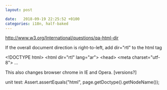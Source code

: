 ```yaml
---
layout: post

date:   2018-09-19 22:25:52 +0100
categories: i18n, half-baked
---
```

http://www.w3.org/International/questions/qa-html-dir

If the overall document direction is right-to-left, add dir=\"rtl\" to
the html tag

\<!DOCTYPE html\> \<html dir=\"rtl\" lang=\"ar\"\> \<head\> \<meta
charset=\"utf-8\"\> \...

This also changes browser chrome in IE and Opera. \[versions?\]

unit test: Assert.assertEquals(\"html\",
page.getDoctype().getNodeName());
